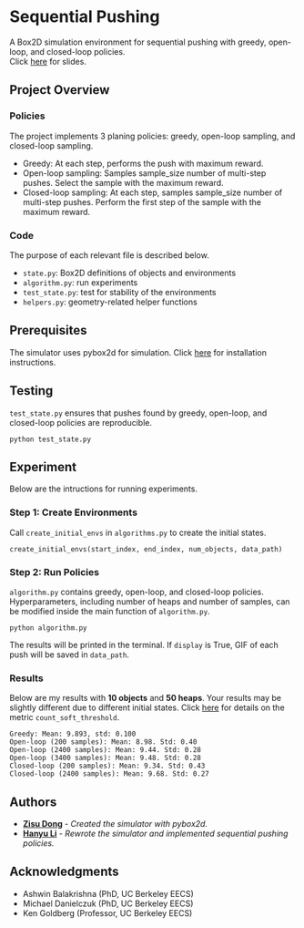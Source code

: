 # Sequential Pushing

A Box2D simulation environment for sequential pushing with greedy, open-loop, and closed-loop policies.  
Click [here](https://docs.google.com/presentation/d/1SVCs2WHByOlnsANJ-5jjQuTtSxtw1dyAYsxmp3lK2Gs/edit?usp=sharing) for slides.

## Project Overview

### Policies

The project implements 3 planing policies: greedy, open-loop sampling, and closed-loop sampling.

- Greedy: At each step, performs the push with maximum reward.
- Open-loop sampling: Samples sample_size number of multi-step pushes. Select the sample with the maximum reward.
- Closed-loop sampling: At each step, samples sample_size number of multi-step pushes. Perform the first step of the sample with the maximum reward.

### Code

The purpose of each relevant file is described below.

- `state.py`: Box2D definitions of objects and environments
- `algorithm.py`: run experiments
- `test_state.py`: test for stability of the environments
- `helpers.py`: geometry-related helper functions

## Prerequisites

The simulator uses pybox2d for simulation. Click [here](https://github.com/pybox2d/pybox2d) for installation instructions.


## Testing

`test_state.py` ensures that pushes found by greedy, open-loop, and closed-loop policies are reproducible.

```
python test_state.py
```

## Experiment

Below are the intructions for running experiments.

### Step 1: Create Environments

Call `create_initial_envs` in `algorithms.py` to create the initial states.

```
create_initial_envs(start_index, end_index, num_objects, data_path)
```

### Step 2: Run Policies
`algorithm.py` contains greedy, open-loop, and closed-loop policies. Hyperparameters, including number of heaps and number of samples, can be modified inside the main function of `algorithm.py`.

```
python algorithm.py
```
The results will be printed in the terminal. If `display` is True, GIF of each push will be saved in `data_path`.

### Results

Below are my results with **10 objects** and **50 heaps**. Your results may be slightly different due to different initial states.
Click [here](https://docs.google.com/presentation/d/1SVCs2WHByOlnsANJ-5jjQuTtSxtw1dyAYsxmp3lK2Gs/edit#slide=id.g4ee20b2f04_0_164) for details on the metric `count_soft_threshold`.
```
Greedy: Mean: 9.893, std: 0.100
Open-loop (200 samples): Mean: 8.98. Std: 0.40
Open-loop (2400 samples): Mean: 9.44. Std: 0.28
Open-loop (3400 samples): Mean: 9.48. Std: 0.28
Closed-loop (200 samples): Mean: 9.34. Std: 0.43
Closed-loop (2400 samples): Mean: 9.68. Std: 0.27
```

## Authors

* **[Zisu Dong](https://github.com/Jekyll1021)** - *Created the simulator with pybox2d.*
* **[Hanyu Li](https://github.com/katherinelihanyu)** - *Rewrote the simulator and implemented sequential pushing policies.*

## Acknowledgments

* Ashwin Balakrishna (PhD, UC Berkeley EECS)
* Michael Danielczuk (PhD, UC Berkeley EECS)
* Ken Goldberg (Professor, UC Berkeley EECS)
